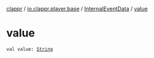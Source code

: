[clappr](../../index.md) / [io.clappr.player.base](../index.md) / [InternalEventData](index.md) / [value](./value.md)

# value

`val value: `[`String`](https://kotlinlang.org/api/latest/jvm/stdlib/kotlin/-string/index.html)